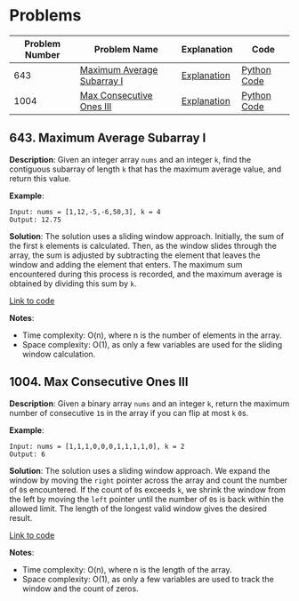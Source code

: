 # Problems

| Problem Number | Problem Name                                   | Explanation                                          | Code                                       |
|----------------|------------------------------------------------|------------------------------------------------------|--------------------------------------------|
| 643            | [Maximum Average Subarray I](#643-maximum-average-subarray-i) | [Explanation](#643-maximum-average-subarray-i)       | [Python Code](./643_maximum_average_subarray.py) |
| 1004           | [Max Consecutive Ones III](#1004-max-consecutive-ones-iii) | [Explanation](#1004-max-consecutive-ones-iii)        | [Python Code](./1004_max_consecutive_ones_iii.py) |

## 643. Maximum Average Subarray I

**Description**:
Given an integer array `nums` and an integer `k`, find the contiguous subarray of length `k` that has the maximum average value, and return this value.

**Example**:
```plaintext
Input: nums = [1,12,-5,-6,50,3], k = 4
Output: 12.75
```

**Solution**:
The solution uses a sliding window approach. Initially, the sum of the first `k` elements is calculated. Then, as the window slides through the array, the sum is adjusted by subtracting the element that leaves the window and adding the element that enters. The maximum sum encountered during this process is recorded, and the maximum average is obtained by dividing this sum by `k`.

[Link to code](./643_maximum_average_subarray.py)

**Notes**:
- Time complexity: O(n), where n is the number of elements in the array.
- Space complexity: O(1), as only a few variables are used for the sliding window calculation.

## 1004. Max Consecutive Ones III

**Description**:
Given a binary array `nums` and an integer `k`, return the maximum number of consecutive `1`s in the array if you can flip at most `k` `0`s.

**Example**:
```plaintext
Input: nums = [1,1,1,0,0,0,1,1,1,1,0], k = 2
Output: 6
```

**Solution**:
The solution uses a sliding window approach. We expand the window by moving the `right` pointer across the array and count the number of `0`s encountered. If the count of `0`s exceeds `k`, we shrink the window from the left by moving the `left` pointer until the number of `0`s is back within the allowed limit. The length of the longest valid window gives the desired result.

[Link to code](./1004_max_consecutive_ones_iii.py)

**Notes**:
- Time complexity: O(n), where n is the length of the array.
- Space complexity: O(1), as only a few variables are used to track the window and the count of zeros.